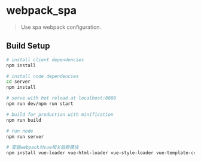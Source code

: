 # webpack_spa
> Use spa webpack configuration.

## Build Setup

``` bash
# install client dependencies
npm install

# install node dependencies
cd server
npm install

# serve with hot reload at localhost:8080
npm run dev/npm run start

# build for production with minification
npm run build

# run node
npm run server

# 安装webpack对vue相关依赖模块
npm install vue-loader vue-html-loader vue-style-loader vue-template-compiler


